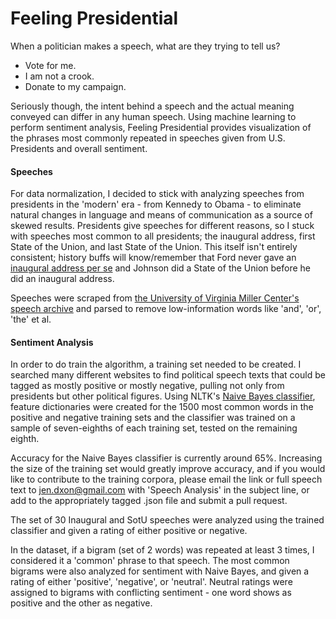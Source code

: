 # Feeling Presidential

When a politician makes a speech, what are they trying to tell us? 

  - Vote for me.
  - I am not a crook.
  - Donate to my campaign.

Seriously though, the intent behind a speech and the actual meaning conveyed can differ in any human speech. Using machine learning to perform sentiment analysis, Feeling Presidential provides visualization of the phrases most commonly repeated in speeches given from U.S. Presidents and overall sentiment.

#### Speeches
For data normalization, I decided to stick with analyzing speeches from presidents in the 'modern' era - from Kennedy to Obama - to eliminate natural changes in language and means of communication as a source of skewed results. Presidents give speeches for different reasons, so I stuck with speeches most common to all presidents; the inaugural address, first State of the Union, and last State of the Union. This itself isn't entirely consistent; history buffs will know/remember that Ford never gave an [inaugural address per se](http://millercenter.org/president/ford/speeches/speech-3390) and Johnson did a State of the Union before he did an inaugural address.

Speeches were scraped from [the University of Virginia Miller Center's speech archive](http://millercenter.org/president/speeches) and parsed to remove low-information words like 'and', 'or', 'the' et al.

#### Sentiment Analysis
In order to do train the algorithm, a training set needed to be created. I searched many different websites to find political speech texts that could be tagged as mostly positive or mostly negative, pulling not only from presidents but other political figures. Using NLTK's [Naive Bayes classifier](https://en.wikipedia.org/wiki/Naive_Bayes_classifier), feature dictionaries were created for the 1500 most common words in the positive and negative training sets and the classifier was trained on a sample of seven-eighths of each training set, tested on the remaining eighth.

Accuracy for the Naive Bayes classifier is currently around 65%. Increasing the size of the training set would greatly improve accuracy, and if you would like to contribute to the training corpora, please email the link or full speech text to jen.dxon@gmail.com with 'Speech Analysis' in the subject line, or add to the appropriately tagged .json file and submit a pull request.

The set of 30 Inaugural and SotU speeches were analyzed using the trained classifier and given a rating of either positive or negative. 

In the dataset, if a bigram (set of 2 words) was repeated at least 3 times, I considered it a 'common' phrase to that speech. The most common bigrams were also analyzed for sentiment with Naive Bayes, and given a rating of either 'positive', 'negative', or 'neutral'. Neutral ratings were assigned to bigrams with conflicting sentiment - one word shows as positive and the other as negative.

 

